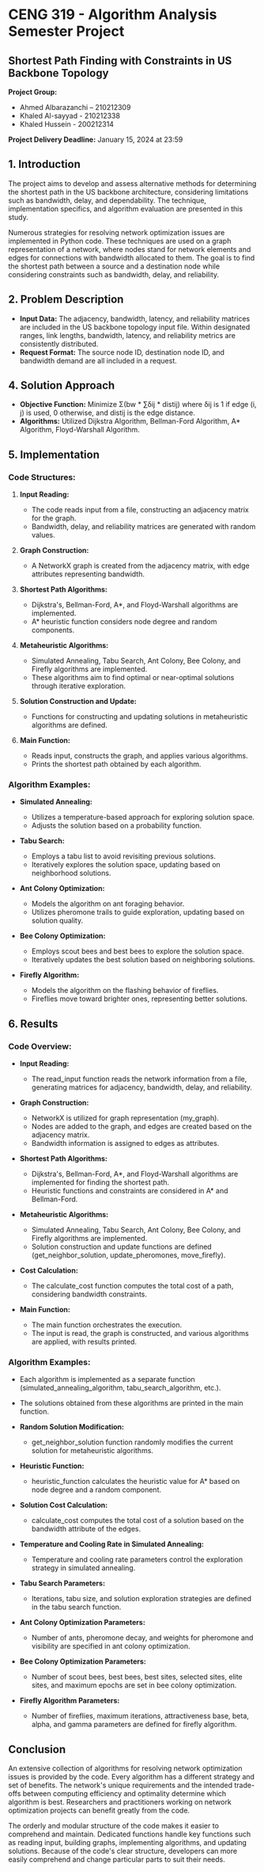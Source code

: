 # CENG 319 - Algorithm Analysis Semester Project

## Shortest Path Finding with Constraints in US Backbone Topology

**Project Group:**
- Ahmed Albarazanchi – 210212309
- Khaled Al-sayyad - 210212338
- Khaled Hussein - 200212314

**Project Delivery Deadline:** January 15, 2024 at 23:59

## 1. Introduction

The project aims to develop and assess alternative methods for determining the shortest path in the US backbone architecture, considering limitations such as bandwidth, delay, and dependability. The technique, implementation specifics, and algorithm evaluation are presented in this study.

Numerous strategies for resolving network optimization issues are implemented in Python code. These techniques are used on a graph representation of a network, where nodes stand for network elements and edges for connections with bandwidth allocated to them. The goal is to find the shortest path between a source and a destination node while considering constraints such as bandwidth, delay, and reliability.

## 2. Problem Description

- **Input Data:** The adjacency, bandwidth, latency, and reliability matrices are included in the US backbone topology input file. Within designated ranges, link lengths, bandwidth, latency, and reliability metrics are consistently distributed.
- **Request Format:** The source node ID, destination node ID, and bandwidth demand are all included in a request.

## 4. Solution Approach

- **Objective Function:** Minimize Σ(bw * ∑δij * distij) where δij is 1 if edge (i, j) is used, 0 otherwise, and distij is the edge distance.
- **Algorithms:** Utilized Dijkstra Algorithm, Bellman-Ford Algorithm, A* Algorithm, Floyd-Warshall Algorithm.

## 5. Implementation

### Code Structures:

1. **Input Reading:**
   - The code reads input from a file, constructing an adjacency matrix for the graph.
   - Bandwidth, delay, and reliability matrices are generated with random values.

2. **Graph Construction:**
   - A NetworkX graph is created from the adjacency matrix, with edge attributes representing bandwidth.
  
3. **Shortest Path Algorithms:**
   - Dijkstra's, Bellman-Ford, A*, and Floyd-Warshall algorithms are implemented.
   - A* heuristic function considers node degree and random components.

4. **Metaheuristic Algorithms:**
   - Simulated Annealing, Tabu Search, Ant Colony, Bee Colony, and Firefly algorithms are implemented.
   - These algorithms aim to find optimal or near-optimal solutions through iterative exploration.

5. **Solution Construction and Update:**
   - Functions for constructing and updating solutions in metaheuristic algorithms are defined.

6. **Main Function:**
   - Reads input, constructs the graph, and applies various algorithms.
   - Prints the shortest path obtained by each algorithm.

### Algorithm Examples:

- **Simulated Annealing:**
  - Utilizes a temperature-based approach for exploring solution space.
  - Adjusts the solution based on a probability function.

- **Tabu Search:**
  - Employs a tabu list to avoid revisiting previous solutions.
  - Iteratively explores the solution space, updating based on neighborhood solutions.

- **Ant Colony Optimization:**
  - Models the algorithm on ant foraging behavior.
  - Utilizes pheromone trails to guide exploration, updating based on solution quality.

- **Bee Colony Optimization:**
  - Employs scout bees and best bees to explore the solution space.
  - Iteratively updates the best solution based on neighboring solutions.

- **Firefly Algorithm:**
  - Models the algorithm on the flashing behavior of fireflies.
  - Fireflies move toward brighter ones, representing better solutions.

## 6. Results

### Code Overview:

- **Input Reading:**
  - The read_input function reads the network information from a file, generating matrices for adjacency, bandwidth, delay, and reliability.

- **Graph Construction:**
  - NetworkX is utilized for graph representation (my_graph).
  - Nodes are added to the graph, and edges are created based on the adjacency matrix.
  - Bandwidth information is assigned to edges as attributes.

- **Shortest Path Algorithms:**
  - Dijkstra's, Bellman-Ford, A*, and Floyd-Warshall algorithms are implemented for finding the shortest path.
  - Heuristic functions and constraints are considered in A* and Bellman-Ford.

- **Metaheuristic Algorithms:**
  - Simulated Annealing, Tabu Search, Ant Colony, Bee Colony, and Firefly algorithms are implemented.
  - Solution construction and update functions are defined (get_neighbor_solution, update_pheromones, move_firefly).

- **Cost Calculation:**
  - The calculate_cost function computes the total cost of a path, considering bandwidth constraints.

- **Main Function:**
  - The main function orchestrates the execution.
  - The input is read, the graph is constructed, and various algorithms are applied, with results printed.

### Algorithm Examples:

- Each algorithm is implemented as a separate function (simulated_annealing_algorithm, tabu_search_algorithm, etc.).
- The solutions obtained from these algorithms are printed in the main function.

- **Random Solution Modification:**
  - get_neighbor_solution function randomly modifies the current solution for metaheuristic algorithms.

- **Heuristic Function:**
  - heuristic_function calculates the heuristic value for A* based on node degree and a random component.

- **Solution Cost Calculation:**
  - calculate_cost computes the total cost of a solution based on the bandwidth attribute of the edges.

- **Temperature and Cooling Rate in Simulated Annealing:**
  - Temperature and cooling rate parameters control the exploration strategy in simulated annealing.

- **Tabu Search Parameters:**
  - Iterations, tabu size, and solution exploration strategies are defined in the tabu search function.

- **Ant Colony Optimization Parameters:**
  - Number of ants, pheromone decay, and weights for pheromone and visibility are specified in ant colony optimization.

- **Bee Colony Optimization Parameters:**
  - Number of scout bees, best bees, best sites, selected sites, elite sites, and maximum epochs are set in bee colony optimization.

- **Firefly Algorithm Parameters:**
  - Number of fireflies, maximum iterations, attractiveness base, beta, alpha, and gamma parameters are defined for firefly algorithm.

## Conclusion

An extensive collection of algorithms for resolving network optimization issues is provided by the code. Every algorithm has a different strategy and set of benefits. The network's unique requirements and the intended trade-offs between computing efficiency and optimality determine which algorithm is best. Researchers and practitioners working on network optimization projects can benefit greatly from the code.

The orderly and modular structure of the code makes it easier to comprehend and maintain. Dedicated functions handle key functions such as reading input, building graphs, implementing algorithms, and updating solutions. Because of the code's clear structure, developers can more easily comprehend and change particular parts to suit their needs.
